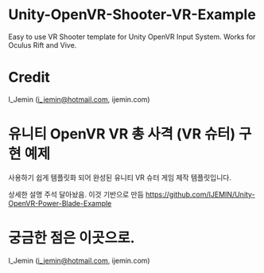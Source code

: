 # Unity-OpenVR-Shooter-VR-Example
Easy to use VR Shooter template for Unity OpenVR Input System. Works for Oculus Rift and Vive.

# Credit
I_Jemin (i_jemin@hotmail.com, ijemin.com)


# 유니티 OpenVR VR 총 사격 (VR 슈터) 구현 예제
사용하기 쉽게 템플릿화 되어 완성된 유니티 VR 슈터 게임 제작 템플릿입니다.

상세한 설명 주석 달아놨음.
이것 기반으로 만듬 https://github.com/IJEMIN/Unity-OpenVR-Power-Blade-Example


# 궁금한 점은 이곳으로.
I_Jemin (i_jemin@hotmail.com, ijemin.com)

